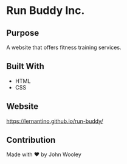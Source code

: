 # Run Buddy Inc.

## Purpose
A website that offers fitness training services.

## Built With
* HTML
* CSS


## Website
https://lernantino.github.io/run-buddy/

## Contribution
Made with ❤️ by John Wooley
